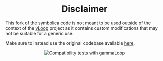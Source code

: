
# <h1 align="center"> Disclaimer </h1>

This fork of the symbolica code is not meant to be used outside of the context of the [γLoop](https://github.com/alphal00p/gammaloop) project as it contains custom modifications that may not be suitable for a generic use.

Make sure to instead use the original codebase available [here](https://github.com/benruijl/symbolica).
<p align="center">
<a href="https://github.com/alphal00p/gammaloop"><img alt="Compatibility tests with gammaLoop" src="https://github.com/alphal00p/symbolica/actions/workflows/symbolica_tests.yml/badge.svg?event=push"></a>
</p>
